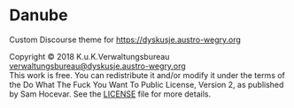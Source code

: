 # Danube
Custom Discourse theme for https://dyskusje.austro-wegry.org  

Copyright © 2018 K.u.K.Verwaltungsbureau <verwaltungsbureau@dyskusje.austro-wegry.org>  
This work is free. You can redistribute it and/or modify it under the terms of the Do What The Fuck You Want To Public License, Version 2, as published by Sam Hocevar. See the [LICENSE](LICENSE) file for more details.
